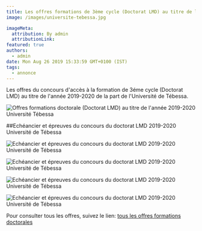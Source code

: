```yaml
---
title: Les offres formations de 3ème cycle (Doctorat LMD) au titre de l’année 2019/2020 Université de Tébessa.
image: /images/universite-tebessa.jpg

imageMeta:
  attribution: By admin
  attributionLink:
featured: true
authors:
  - admin
date: Mon Aug 26 2019 15:33:59 GMT+0100 (IST)
tags:
  - annonce
---
```

Les offres du concours d'accès à la formation de 3éme cycle (Doctorat LMD) au titre de l'année 2019-2020 de la part de l'Université de Tébessa.

![Offres formations doctorale (Doctorat LMD) au titre de l'année 2019-2020 Université Tébessa ](/images/offres-formations-doctorale-universite-djelfa.jpg)

##Echéancier et épreuves du concours du doctorat LMD 2019-2020 Université de Tébessa

![Echéancier et épreuves du concours du doctorat LMD 2019-2020  Université de Tébessa](/images/epreuve-doctorat-lmd-tebessa.jpg)

![Echéancier et épreuves du concours du doctorat LMD 2019-2020  Université de Tébessa](/images/epreuve-doctorat-lmd-tebessa-2.jpg)

![Echéancier et épreuves du concours du doctorat LMD 2019-2020  Université de Tébessa](/images/epreuve-doctorat-lmd-tebessa-3.jpg)

![Echéancier et épreuves du concours du doctorat LMD 2019-2020  Université de Tébessa](/images/epreuve-doctorat-lmd-tebessa-4.jpg)

Pour consulter tous les offres, suivez le lien: [tous les offres formations doctorales](/tous-les-offres-de-formations-doctorale-lmd-2019-2020/)

